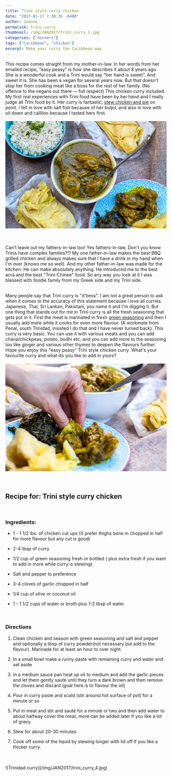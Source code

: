 ```yaml
---
title: Trini style curry chicken
date: "2017-01-17 7:30:35 -0400"
author: Joanne
permalink: trini-curry
thumbnail: /img/JAN2017/trini_curry_1.jpg
categories: ["dinners"]
tags: ["Caribbean", "chicken"]
excerpt: Make your curry the Caribbean way
---
```


This recipe comes straight from my mother-in-law.  In her words from her emailed recipe, “easy peasy” is how she describes it about 8 years ago. She is a wonderful cook and a Trini would say “her hand is sweet”. And sweet it is.  She has been a vegan for several years now. But that doesn't stop her from cooking meat like a boss for the rest of her family. (No offence to the vegans out there &mdash; full respect) This chicken curry included. My first real experiences with Trini food have been by her hand and I really judge all Trini food by it.  Her curry is fantastic, [stew chicken and pie](http://oliveandmango.com/macaroni-stew-chicken) on point. I fell in love with salt fish because of her buljol, and also in love with oil down and calliloo because I tasted hers first.
<br>
<br>
![Trinidad curry](/img/JAN2017/trini_curry_2.jpg)  
<br>
<br>

Can't leave out my fathers-in-law too! Yes fathers-in-law. Don't you know Trinis have complex families?!? My one father-in-law makes the best BBQ grilled chicken and always makes sure that I have a drink in my hand when I'm over (knows me so well). And my other father-in-law was made for the kitchen. He can make absolutely anything. He introduced me to the best acra and the best "Trini-Chinee" food.  So any way you look at it I was blessed with foodie family from my Greek side and my Trini side.
<br>
<br>

Many people say that Trini curry is "d'bess". I am not a great person to ask when it comes to the accuracy of this statement because I love all curries. Japanese, Thai, Sri Lankan, Pakistani, you name it and I'm digging it.  But one thing that stands out for me in Trini curry is all the fresh seasoning that gets put in it. First the meat is marinated in fresh [green seasoning](http://oliveandmango.com/green-seasoning) and then I usually add more while it cooks for even more flavour. (A workmate from Penal, south Trinidad, insisted I do that and I have never turned back). This curry is very basic. You can use it with various meats and you can add chana/chickpeas, potato, bodhi etc, and you can add more to the seasoning too like ginger and various other thymes to deepen the flavours further. Hope you enjoy this "easy peasy" Trini style chicken curry. What's your favourite curry and what do you like to add in yours?
<br>
<br>
![Trinidad curry](/img/JAN2017/trini_curry_3.jpg)  
<br>
<br>

## Recipe for: Trini style curry chicken
<br>

### Ingredients:

* 1 - 1 1/2 lbs. of chicken cut ups ((I prefer thighs bone in chopped in half for more flavour but any cut is good)

* 2-4 tbsp of curry

* 1/2 cup of green seasoning fresh or  bottled ( plus extra fresh if you want to add in more while curry is stewing)

* Salt and pepper to preference

* 3-4 cloves of garlic chopped in half

* 1/4 cup of olive or coconut oil

* 1 - 1 1/2 cups of water or broth plus 1-2 tbsp of water
<br>

### Directions

1. Clean chicken and season with green seasoning and salt and pepper and optionally a tbsp of curry powder(not necessary but add to the flavour). Marinade for at least an hour to over night.

1. In a small bowl make a runny paste with remaining curry and water and set aside

1. In a medium sauce pan heat up oil to medium and add the garlic pieces and let them gently sauté until they turn a dark brown and then remove the cloves and discard (goal here is to flavour the oil)

1. Pour in curry paste and scald (stir around hot surface of pot) for a minute or so

1. Put in meat and stir and sauté for a minute or two and then add water to about halfway cover the meat, more can be added later if you like a lot of gravy.

1. Stew for about 20-30 minutes

1. Cook off some of the liquid by stewing longer with lid off if you like a thicker curry.  


<br>
<br>
![Trinidad curry](/img/JAN2017/trini_curry_4.jpg)
